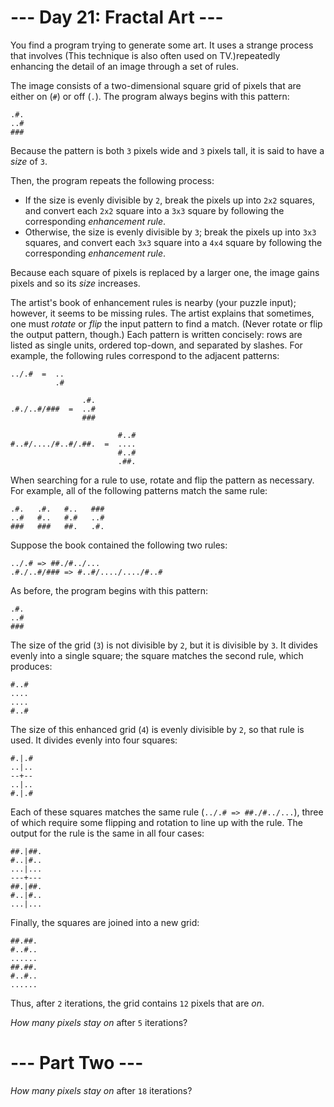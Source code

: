 ﻿# --- Day 21: Fractal Art ---

You find a program trying to generate some art. It uses a strange process that involves (This technique is also often used on TV.)repeatedly enhancing the detail of an image through a set of rules.

The image consists of a two-dimensional square grid of pixels that are either on (```#```) or off (```.```). The program always begins with this pattern:


```
.#.
..#
###
```


Because the pattern is both ```3``` pixels wide and ```3``` pixels tall, it is said to have a *size* of ```3```.

Then, the program repeats the following process:


* If the size is evenly divisible by ```2```, break the pixels up into ```2x2``` squares, and convert each ```2x2``` square into a ```3x3``` square by following the corresponding *enhancement rule*.
* Otherwise, the size is evenly divisible by ```3```; break the pixels up into ```3x3``` squares, and convert each ```3x3``` square into a ```4x4``` square by following the corresponding *enhancement rule*.


Because each square of pixels is replaced by a larger one, the image gains pixels and so its *size* increases.

The artist's book of enhancement rules is nearby (your puzzle input); however, it seems to be missing rules.  The artist explains that sometimes, one must *rotate* or *flip* the input pattern to find a match. (Never rotate or flip the output pattern, though.) Each pattern is written concisely: rows are listed as single units, ordered top-down, and separated by slashes. For example, the following rules correspond to the adjacent patterns:


```
../.#  =  ..
          .#

                .#.
.#./..#/###  =  ..#
                ###

                        #..#
#..#/..../#..#/.##.  =  ....
                        #..#
                        .##.
```


When searching for a rule to use, rotate and flip the pattern as necessary.  For example, all of the following patterns match the same rule:


```
.#.   .#.   #..   ###
..#   #..   #.#   ..#
###   ###   ##.   .#.
```


Suppose the book contained the following two rules:


```
../.# => ##./#../...
.#./..#/### => #..#/..../..../#..#
```


As before, the program begins with this pattern:


```
.#.
..#
###
```


The size of the grid (```3```) is not divisible by ```2```, but it is divisible by ```3```. It divides evenly into a single square; the square matches the second rule, which produces:


```
#..#
....
....
#..#
```


The size of this enhanced grid (```4```) is evenly divisible by ```2```, so that rule is used. It divides evenly into four squares:


```
#.|.#
..|..
--+--
..|..
#.|.#
```


Each of these squares matches the same rule (```../.# => ##./#../...```), three of which require some flipping and rotation to line up with the rule. The output for the rule is the same in all four cases:


```
##.|##.
#..|#..
...|...
---+---
##.|##.
#..|#..
...|...
```


Finally, the squares are joined into a new grid:


```
##.##.
#..#..
......
##.##.
#..#..
......
```


Thus, after ```2``` iterations, the grid contains ```12``` pixels that are *on*.

*How many pixels stay on* after ```5``` iterations?

# --- Part Two ---

*How many pixels stay on* after ```18``` iterations?